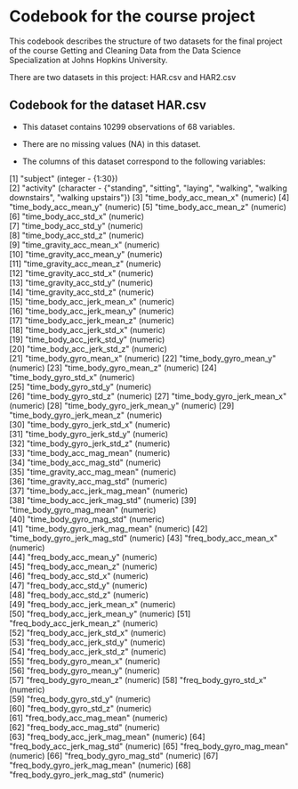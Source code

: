 # Codebook for the course project

This codebook describes the structure of two datasets for the final project of the course Getting and Cleaning Data from the Data Science Specialization at Johns Hopkins University.

There are two datasets in this project: HAR.csv and HAR2.csv

## Codebook for the dataset HAR.csv

- This dataset contains 10299 observations of 68 variables.

- There are no missing values (NA) in this dataset.

- The columns of this dataset correspond to the following variables:

 [1] "subject" (integer - {1:30})                     
 [2] "activity" (character - {"standing", "sitting", "laying", "walking", "walking downstairs", "walking upstairs"})
 [3] "time_body_acc_mean_x" (numeric)
 [4] "time_body_acc_mean_y" (numeric)
 [5] "time_body_acc_mean_z" (numeric)
 [6] "time_body_acc_std_x" (numeric)         
 [7] "time_body_acc_std_y" (numeric)        
 [8] "time_body_acc_std_z" (numeric)        
 [9] "time_gravity_acc_mean_x" (numeric)     
[10] "time_gravity_acc_mean_y" (numeric)    
[11] "time_gravity_acc_mean_z" (numeric)     
[12] "time_gravity_acc_std_x" (numeric)     
[13] "time_gravity_acc_std_y" (numeric)      
[14] "time_gravity_acc_std_z" (numeric)     
[15] "time_body_acc_jerk_mean_x" (numeric)   
[16] "time_body_acc_jerk_mean_y" (numeric)  
[17] "time_body_acc_jerk_mean_z" (numeric)  
[18] "time_body_acc_jerk_std_x" (numeric)   
[19] "time_body_acc_jerk_std_y" (numeric)    
[20] "time_body_acc_jerk_std_z" (numeric)   
[21] "time_body_gyro_mean_x" (numeric)
[22] "time_body_gyro_mean_y" (numeric)
[23] "time_body_gyro_mean_z" (numeric)
[24] "time_body_gyro_std_x" (numeric)       
[25] "time_body_gyro_std_y" (numeric)        
[26] "time_body_gyro_std_z" (numeric)
[27] "time_body_gyro_jerk_mean_x" (numeric)
[28] "time_body_gyro_jerk_mean_y" (numeric)
[29] "time_body_gyro_jerk_mean_z" (numeric)  
[30] "time_body_gyro_jerk_std_x" (numeric)  
[31] "time_body_gyro_jerk_std_y" (numeric)   
[32] "time_body_gyro_jerk_std_z" (numeric)  
[33] "time_body_acc_mag_mean" (numeric)      
[34] "time_body_acc_mag_std" (numeric)      
[35] "time_gravity_acc_mag_mean" (numeric)   
[36] "time_gravity_acc_mag_std" (numeric)   
[37] "time_body_acc_jerk_mag_mean" (numeric)  
[38] "time_body_acc_jerk_mag_std" (numeric) 
[39] "time_body_gyro_mag_mean" (numeric)    
[40] "time_body_gyro_mag_std" (numeric)      
[41] "time_body_gyro_jerk_mag_mean" (numeric) 
[42] "time_body_gyro_jerk_mag_std" (numeric) 
[43] "freq_body_acc_mean_x" (numeric)        
[44] "freq_body_acc_mean_y" (numeric)      
[45] "freq_body_acc_mean_z" (numeric)        
[46] "freq_body_acc_std_x" (numeric)        
[47] "freq_body_acc_std_y" (numeric)         
[48] "freq_body_acc_std_z" (numeric)        
[49] "freq_body_acc_jerk_mean_x" (numeric)   
[50] "freq_body_acc_jerk_mean_y" (numeric) 
[51] "freq_body_acc_jerk_mean_z" (numeric)   
[52] "freq_body_acc_jerk_std_x" (numeric)   
[53] "freq_body_acc_jerk_std_y" (numeric)    
[54] "freq_body_acc_jerk_std_z" (numeric)   
[55] "freq_body_gyro_mean_x" (numeric)       
[56] "freq_body_gyro_mean_y" (numeric)      
[57] "freq_body_gyro_mean_z" (numeric)
[58] "freq_body_gyro_std_x" (numeric)       
[59] "freq_body_gyro_std_y" (numeric)        
[60] "freq_body_gyro_std_z" (numeric)       
[61] "freq_body_acc_mag_mean" (numeric)      
[62] "freq_body_acc_mag_std" (numeric)      
[63] "freq_body_acc_jerk_mag_mean" (numeric)
[64] "freq_body_acc_jerk_mag_std" (numeric)
[65] "freq_body_gyro_mag_mean" (numeric)
[66] "freq_body_gyro_mag_std" (numeric)
[67] "freq_body_gyro_jerk_mag_mean" (numeric)
[68] "freq_body_gyro_jerk_mag_std" (numeric)

